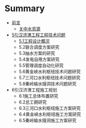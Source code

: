 # Summary

* [前言](README.md)
  * [关中水资源](guan-zhong-shui-zi-yuan.md)
* [5引汉济渭工程工程技术问题](5yin-han-ji-wei-gong-cheng-gong-cheng-ji-zhu-wen-ti.md)
  * [5.1工程设计概况](5yin-han-ji-wei-gong-cheng-gong-cheng-ji-zhu-wen-ti/51gong-cheng-she-ji-gai-kuang.md)
  * 5.2联合调度方案研究
  * 5.3抽水方案的研究
  * 5.4发电自用方案研究
  * 5.5管理调度自动化研究
  * 5.6黄金峡水利枢纽技术问题研究
  * 5.7三河口水利枢纽技术问题研究
  * 5.8秦岭输水隧洞技术问题研究
* 6引汉济渭工程施工规划
  * 6.1施工总体布置研究
  * 6.2总工期研究
  * 6.3三河口水利枢纽施工方案研究
  * 6.4黄金峡水利枢纽施工方案研究
  * 6.5秦岭输水隧洞施工方案研究

